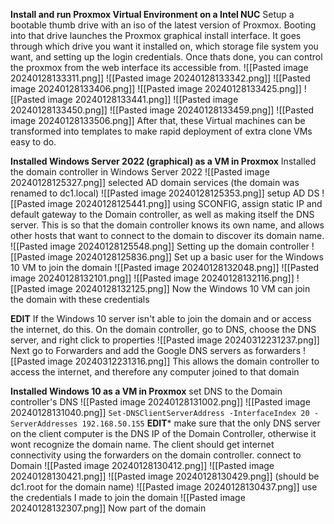 **Install and run Proxmox Virtual Environment on a Intel NUC**
Setup a bootable thumb drive with an iso of the latest version of Proxmox. Booting into that drive launches the Proxmox graphical install interface. It goes through which drive you want it installed on, which storage file system you want, and setting up the login credentials. Once thats done, you can control the proxmox from the web interface its accessible from. 
![[Pasted image 20240128133311.png]]
![[Pasted image 20240128133342.png]]
![[Pasted image 20240128133406.png]]
![[Pasted image 20240128133425.png]]
![[Pasted image 20240128133441.png]]
![[Pasted image 20240128133450.png]]
![[Pasted image 20240128133459.png]]
![[Pasted image 20240128133506.png]]
After that, these Virtual machines can be transformed into templates to make rapid deployment of extra clone VMs easy to do.

**Installed Windows Server 2022 (graphical) as a VM in Proxmox**
	Installed the domain controller in Windows Server 2022
	![[Pasted image 20240128125327.png]]
	selected AD domain services 
	(the domain was renamed to dc1.local)
	![[Pasted image 20240128125353.png]]
	setup AD DS 
	![[Pasted image 20240128125441.png]]
	using SCONFIG, assign static IP and default gateway to the Domain controller, as well as making itself the DNS server. This is so that the domain controller knows its own name, and allows other hosts that want to connect to the domain to discover its domain name. 
	![[Pasted image 20240128125548.png]]
	Setting up the domain controller
	![[Pasted image 20240128125836.png]]
	Set up a basic user for the Windows 10 VM to join the domain
	![[Pasted image 20240128132048.png]]
	![[Pasted image 20240128132101.png]]
	![[Pasted image 20240128132116.png]]
	![[Pasted image 20240128132125.png]]
	Now the Windows 10 VM can join the domain with these credentials

**EDIT** If the Windows 10 server isn't able to join the domain and or access the internet, do this. 
	On the domain controller, go to DNS, choose the DNS server, and right click to properties
	![[Pasted image 20240312231237.png]]
	Next go to Forwarders and add the Google DNS servers as forwarders
	![[Pasted image 20240312231316.png]]
	This allows the domain controller to access the internet, and therefore any computer joined to that domain



**Installed Windows 10 as a VM in Proxmox**
	set DNS to the Domain controller's DNS 
	![[Pasted image 20240128131002.png]]
	![[Pasted image 20240128131040.png]]
	`Set-DNSClientServerAddress -InterfaceIndex 20 -ServerAddresses 192.168.50.155`
	**EDIT*** make sure that the only DNS server on the client computer is the DNS IP of the Domain Controller, otherwise it wont recognize the domain name. The client should get internet connectivity using the forwarders on the domain controller.
	connect to Domain 
	![[Pasted image 20240128130412.png]]
	![[Pasted image 20240128130421.png]]
	![[Pasted image 20240128130429.png]]
	(should be dc1.root for the domain name)
	![[Pasted image 20240128130437.png]]
	use the credentials I made to join the domain
	![[Pasted image 20240128132307.png]]
	Now part of the domain